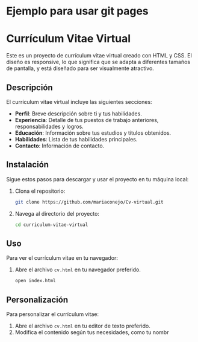 # Ejemplo para usar git pages
# Currículum Vitae Virtual

Este es un proyecto de currículum vitae virtual creado con HTML y CSS. El diseño es responsive, lo que significa que se adapta a diferentes tamaños de pantalla, y está diseñado para ser visualmente atractivo.

## Descripción

El currículum vitae virtual incluye las siguientes secciones:
- **Perfil**: Breve descripción sobre ti y tus habilidades.
- **Experiencia**: Detalle de tus puestos de trabajo anteriores, responsabilidades y logros.
- **Educación**: Información sobre tus estudios y títulos obtenidos.
- **Habilidades**: Lista de tus habilidades principales.
- **Contacto**: Información de contacto.

## Instalación

Sigue estos pasos para descargar y usar el proyecto en tu máquina local:

1. Clona el repositorio:
    ```bash
    git clone https://github.com/mariaconejo/Cv-virtual.git
    ```

2. Navega al directorio del proyecto:
    ```bash
    cd curriculum-vitae-virtual
    ```

## Uso

Para ver el currículum vitae en tu navegador:

1. Abre el archivo `cv.html` en tu navegador preferido.
    ```bash
    open index.html
    ```

## Personalización

Para personalizar el currículum vitae:

1. Abre el archivo `cv.html` en tu editor de texto preferido.
2. Modifica el contenido según tus necesidades, como tu nombr